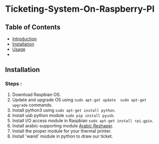# Ticketing-System-On-Raspberry-PI
## Table of Contents

* [Introduction](#Introduction)
* [Installation](#projects)
* [Usage](#courses)
* [](#style-guide)

## Installation
### Steps :
1. Download Raspbian OS.
2. Update and upgrade OS using
   ` sudo apt-get update 
     sudo apt-get upgrade
   ` commands.
3. Install python3 using ` sudo apt-get install python `.
4. Install usb python module ` sudo pip install pyusb `.
5. Install I/O access module in Raspbian ` sudo apt-get install rpi.gpio `.
6. Install arabic-supporting module [Arabic Reshaper](https://pypi.org/project/arabic-reshaper/).
7. Install the proper module for your thermal printer.
8. Install 'wand' module in python to draw our ticket.

  
